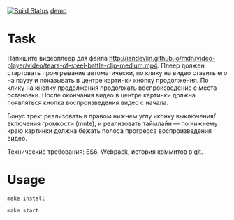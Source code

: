[![Build Status](https://travis-ci.org/infl4me/player-test-task.svg?branch=master)](https://travis-ci.org/infl4me/player-test-task)
[demo](http://test-player.surge.sh)

# Task
Напишите видеоплеер для файла http://iandevlin.github.io/mdn/video-player/video/tears-of-steel-battle-clip-medium.mp4. Плеер должен стартовать проигрывание автоматически, по клику на видео ставить его на паузу  и показывать в центре картинки кнопку продолжения. По клику на кнопку продолжения продолжать воспроизведение с места остановки. После окончания видео в центре картинки должна появляться кнопка воспроизведения видео с начала.

Бонус трек: реализовать в правом нижнем углу иконку выключения/включения громкости (mute), и реализовать таймлайн — по нижнему краю картинки должна бежать полоса прогресса воспроизведения видео.

Технические требования: ES6, Webpack, история коммитов в git.

# Usage
    make install

    make start